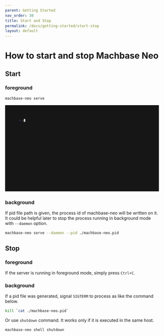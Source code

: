 ```yaml
---
parent: Getting Started
nav_order: 30
title: Start and Stop
permalink: /docs/getting-started/start-stop
layout: default
---
```


# How to start and stop Machbase Neo

## Start

### foreground

```sh
machbase-neo serve
```

![](./img/server-serve.gif)

### background

If pid file path is given, the process id of machbase-neo will be written on it.
It could be helpful later to stop the process running in background mode with `--daemon` option.

```sh
machbase-neo serve --daemon --pid ./machbase-neo.pid
```

## Stop

### foreground

If the server is running in foreground mode, simply press `Ctrl+C`.

###  background

If a pid file was generated, signal `SIGTERM` to process as like the command below.

```sh
kill `cat ./machbase-neo.pid`
```

Or use `shutdown` command. It works only if it is executed in the same host.

```sh
machbase-neo shell shutdown
```
